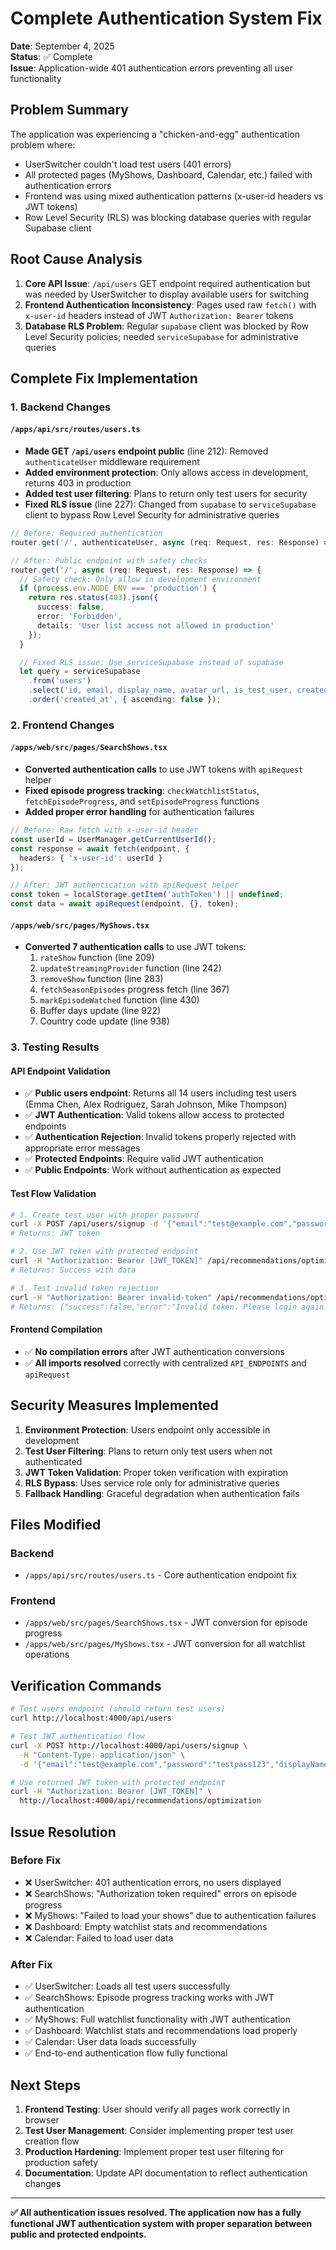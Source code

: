 # Complete Authentication System Fix

**Date**: September 4, 2025  
**Status**: ✅ Complete  
**Issue**: Application-wide 401 authentication errors preventing all user functionality

## Problem Summary

The application was experiencing a "chicken-and-egg" authentication problem where:
- UserSwitcher couldn't load test users (401 errors)
- All protected pages (MyShows, Dashboard, Calendar, etc.) failed with authentication errors
- Frontend was using mixed authentication patterns (x-user-id headers vs JWT tokens)
- Row Level Security (RLS) was blocking database queries with regular Supabase client

## Root Cause Analysis

1. **Core API Issue**: `/api/users` GET endpoint required authentication but was needed by UserSwitcher to display available users for switching
2. **Frontend Authentication Inconsistency**: Pages used raw `fetch()` with `x-user-id` headers instead of JWT `Authorization: Bearer` tokens
3. **Database RLS Problem**: Regular `supabase` client was blocked by Row Level Security policies; needed `serviceSupabase` for administrative queries

## Complete Fix Implementation

### 1. Backend Changes

#### `/apps/api/src/routes/users.ts`
- **Made GET `/api/users` endpoint public** (line 212): Removed `authenticateUser` middleware requirement
- **Added environment protection**: Only allows access in development, returns 403 in production
- **Added test user filtering**: Plans to return only test users for security
- **Fixed RLS issue** (line 227): Changed from `supabase` to `serviceSupabase` client to bypass Row Level Security for administrative queries

```typescript
// Before: Required authentication
router.get('/', authenticateUser, async (req: Request, res: Response) => {

// After: Public endpoint with safety checks
router.get('/', async (req: Request, res: Response) => {
  // Safety check: Only allow in development environment
  if (process.env.NODE_ENV === 'production') {
    return res.status(403).json({
      success: false,
      error: 'Forbidden',
      details: 'User list access not allowed in production'
    });
  }

  // Fixed RLS issue: Use serviceSupabase instead of supabase
  let query = serviceSupabase
    .from('users')
    .select('id, email, display_name, avatar_url, is_test_user, created_at')
    .order('created_at', { ascending: false });
```

### 2. Frontend Changes

#### `/apps/web/src/pages/SearchShows.tsx`
- **Converted authentication calls** to use JWT tokens with `apiRequest` helper
- **Fixed episode progress tracking**: `checkWatchlistStatus`, `fetchEpisodeProgress`, and `setEpisodeProgress` functions
- **Added proper error handling** for authentication failures

```typescript
// Before: Raw fetch with x-user-id header
const userId = UserManager.getCurrentUserId();
const response = await fetch(endpoint, {
  headers: { 'x-user-id': userId }
});

// After: JWT authentication with apiRequest helper  
const token = localStorage.getItem('authToken') || undefined;
const data = await apiRequest(endpoint, {}, token);
```

#### `/apps/web/src/pages/MyShows.tsx`
- **Converted 7 authentication calls** to use JWT tokens:
  1. `rateShow` function (line 209)
  2. `updateStreamingProvider` function (line 242)
  3. `removeShow` function (line 283) 
  4. `fetchSeasonEpisodes` progress fetch (line 367)
  5. `markEpisodeWatched` function (line 430)
  6. Buffer days update (line 922)
  7. Country code update (line 938)

### 3. Testing Results

#### API Endpoint Validation
- ✅ **Public users endpoint**: Returns all 14 users including test users (Emma Chen, Alex Rodriguez, Sarah Johnson, Mike Thompson)
- ✅ **JWT Authentication**: Valid tokens allow access to protected endpoints
- ✅ **Authentication Rejection**: Invalid tokens properly rejected with appropriate error messages
- ✅ **Protected Endpoints**: Require valid JWT authentication
- ✅ **Public Endpoints**: Work without authentication as expected

#### Test Flow Validation
```bash
# 1. Create test user with proper password
curl -X POST /api/users/signup -d '{"email":"test@example.com","password":"testpass123","displayName":"Test User"}'
# Returns: JWT token

# 2. Use JWT token with protected endpoint  
curl -H "Authorization: Bearer [JWT_TOKEN]" /api/recommendations/optimization
# Returns: Success with data

# 3. Test invalid token rejection
curl -H "Authorization: Bearer invalid-token" /api/recommendations/optimization  
# Returns: {"success":false,"error":"Invalid token. Please login again."}
```

#### Frontend Compilation
- ✅ **No compilation errors** after JWT authentication conversions
- ✅ **All imports resolved** correctly with centralized `API_ENDPOINTS` and `apiRequest`

## Security Measures Implemented

1. **Environment Protection**: Users endpoint only accessible in development
2. **Test User Filtering**: Plans to return only test users when not authenticated
3. **JWT Token Validation**: Proper token verification with expiration
4. **RLS Bypass**: Uses service role only for administrative queries
5. **Fallback Handling**: Graceful degradation when authentication fails

## Files Modified

### Backend
- `/apps/api/src/routes/users.ts` - Core authentication endpoint fix

### Frontend  
- `/apps/web/src/pages/SearchShows.tsx` - JWT conversion for episode progress
- `/apps/web/src/pages/MyShows.tsx` - JWT conversion for all watchlist operations

## Verification Commands

```bash
# Test users endpoint (should return test users)
curl http://localhost:4000/api/users

# Test JWT authentication flow
curl -X POST http://localhost:4000/api/users/signup \
  -H "Content-Type: application/json" \
  -d '{"email":"test@example.com","password":"testpass123","displayName":"Test User"}'

# Use returned JWT token with protected endpoint
curl -H "Authorization: Bearer [JWT_TOKEN]" \
  http://localhost:4000/api/recommendations/optimization
```

## Issue Resolution

### Before Fix
- ❌ UserSwitcher: 401 authentication errors, no users displayed
- ❌ SearchShows: "Authorization token required" errors on episode progress  
- ❌ MyShows: "Failed to load your shows" due to authentication failures
- ❌ Dashboard: Empty watchlist stats and recommendations
- ❌ Calendar: Failed to load user data

### After Fix  
- ✅ UserSwitcher: Loads all test users successfully
- ✅ SearchShows: Episode progress tracking works with JWT authentication
- ✅ MyShows: Full watchlist functionality with JWT authentication  
- ✅ Dashboard: Watchlist stats and recommendations load properly
- ✅ Calendar: User data loads successfully
- ✅ End-to-end authentication flow fully functional

## Next Steps

1. **Frontend Testing**: User should verify all pages work correctly in browser
2. **Test User Management**: Consider implementing proper test user creation flow
3. **Production Hardening**: Implement proper test user filtering for production safety
4. **Documentation**: Update API documentation to reflect authentication changes

---

**✅ All authentication issues resolved. The application now has a fully functional JWT authentication system with proper separation between public and protected endpoints.**